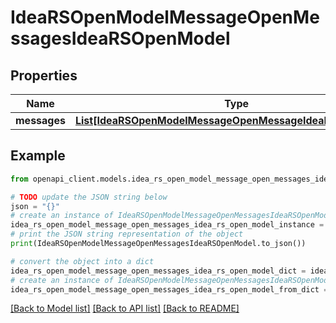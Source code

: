 # IdeaRSOpenModelMessageOpenMessagesIdeaRSOpenModel


## Properties

Name | Type | Description | Notes
------------ | ------------- | ------------- | -------------
**messages** | [**List[IdeaRSOpenModelMessageOpenMessageIdeaRSOpenModel]**](IdeaRSOpenModelMessageOpenMessageIdeaRSOpenModel.md) |  | [optional] 

## Example

```python
from openapi_client.models.idea_rs_open_model_message_open_messages_idea_rs_open_model import IdeaRSOpenModelMessageOpenMessagesIdeaRSOpenModel

# TODO update the JSON string below
json = "{}"
# create an instance of IdeaRSOpenModelMessageOpenMessagesIdeaRSOpenModel from a JSON string
idea_rs_open_model_message_open_messages_idea_rs_open_model_instance = IdeaRSOpenModelMessageOpenMessagesIdeaRSOpenModel.from_json(json)
# print the JSON string representation of the object
print(IdeaRSOpenModelMessageOpenMessagesIdeaRSOpenModel.to_json())

# convert the object into a dict
idea_rs_open_model_message_open_messages_idea_rs_open_model_dict = idea_rs_open_model_message_open_messages_idea_rs_open_model_instance.to_dict()
# create an instance of IdeaRSOpenModelMessageOpenMessagesIdeaRSOpenModel from a dict
idea_rs_open_model_message_open_messages_idea_rs_open_model_from_dict = IdeaRSOpenModelMessageOpenMessagesIdeaRSOpenModel.from_dict(idea_rs_open_model_message_open_messages_idea_rs_open_model_dict)
```
[[Back to Model list]](../README.md#documentation-for-models) [[Back to API list]](../README.md#documentation-for-api-endpoints) [[Back to README]](../README.md)


